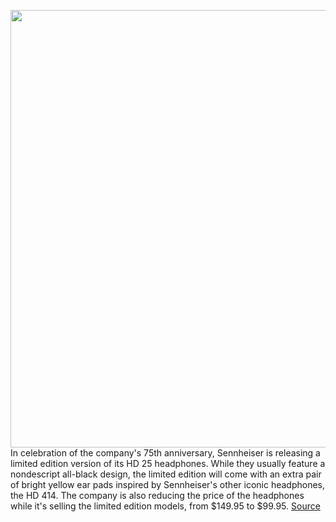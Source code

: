 <img src='https://cdn.vox-cdn.com/thumbor/e5uHg5rpy47LUACDYmbenVRGjQc=/0x0:1200x800/1200x800/filters:focal(504x304:696x496)/cdn.vox-cdn.com/uploads/chorus_image/image/66879371/ezgif_6_f3769a459f91.0.jpg' width='700px' /><br/>
In celebration of the company's 75th anniversary, Sennheiser is releasing a limited edition version of its HD 25 headphones. While they usually feature a nondescript all-black design, the limited edition will come with an extra pair of bright yellow ear pads inspired by Sennheiser's other iconic headphones, the HD 414. The company is also reducing the price of the headphones while it's selling the limited edition models, from $149.95 to $99.95.
<a href='https://www.theverge.com/21273153/sennheiser-hd-25-limited-edition-headphones-design-color-anniversary'> Source <a/>